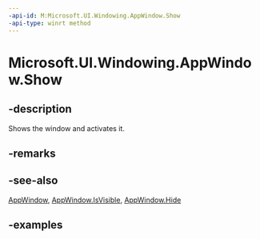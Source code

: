 ```yaml
---
-api-id: M:Microsoft.UI.Windowing.AppWindow.Show
-api-type: winrt method
---
```


# Microsoft.UI.Windowing.AppWindow.Show

<!--
public void Show ();
-->

## -description

Shows the window and activates it.

## -remarks

## -see-also

[AppWindow](appwindow.md), [AppWindow.IsVisible](appwindow_isvisible.md), [AppWindow.Hide](appwindow_hide_1985563870.md)

## -examples
